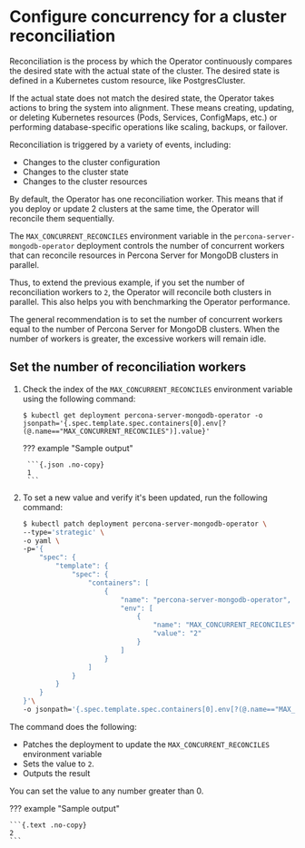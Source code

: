 # Configure concurrency for a cluster reconciliation

Reconciliation is the process by which the Operator continuously compares the desired state with the actual state of the cluster. The desired state is defined in a Kubernetes custom resource, like PostgresCluster.

If the actual state does not match the desired state, the Operator takes actions to bring the system into alignment. These means creating, updating, or deleting Kubernetes resources (Pods, Services, ConfigMaps, etc.) or performing database-specific operations like scaling, backups, or failover.

Reconciliation is triggered by a variety of events, including:

- Changes to the cluster configuration
- Changes to the cluster state
- Changes to the cluster resources

By default, the Operator has one reconciliation worker. This means that if you deploy or update 2 clusters at the same time, the Operator will reconcile them sequentially.

The `MAX_CONCURRENT_RECONCILES` environment variable in the `percona-server-mongodb-operator` deployment controls the number of concurrent workers that can reconcile resources in Percona Server for MongoDB clusters in parallel.

Thus, to extend the previous example, if you set the number of reconciliation workers to `2`, the Operator will reconcile both clusters in parallel. This also helps you with benchmarking the Operator performance.

The general recommendation is to set the number of concurrent workers equal to the number of Percona Server for MongoDB clusters. When the number of workers is greater, the excessive workers will remain idle.

## Set the number of reconciliation workers

1. Check the index of the `MAX_CONCURRENT_RECONCILES` environment variable using the following command:

    ```{bash data-prompt="$"}
    $ kubectl get deployment percona-server-mongodb-operator -o jsonpath='{.spec.template.spec.containers[0].env[?(@.name=="MAX_CONCURRENT_RECONCILES")].value}'
    ```

    ??? example "Sample output"

        ```{.json .no-copy}
        1
        ```

2. To set a new value and verify it's been updated, run the following command:

    ```{.bash data-prompt="$"}
    $ kubectl patch deployment percona-server-mongodb-operator \
    --type='strategic' \
    -o yaml \
    -p='{
        "spec": {
            "template": {
                "spec": {
                    "containers": [
                        {
                            "name": "percona-server-mongodb-operator",
                            "env": [
                                {
                                    "name": "MAX_CONCURRENT_RECONCILES",
                                    "value": "2"
                                }
                            ]
                        }
                    ]
                }
            }
        }
    }'\
    -o jsonpath='{.spec.template.spec.containers[0].env[?(@.name=="MAX_CONCURRENT_RECONCILES")].value}'
    ```

The command does the following:

- Patches the deployment to update the `MAX_CONCURRENT_RECONCILES` environment variable
- Sets the value to `2`. 
- Outputs the result

You can set the value to any number greater than 0.

??? example "Sample output"

    ```{.text .no-copy}
    2
    ```
